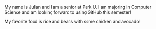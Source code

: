 My name is Julian and I am a senior at Park U. I am majoring in Computer Science and am looking forward to using GitHub this semester!

My favorite food is rice and beans with some chicken and avocado!
